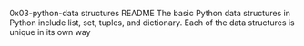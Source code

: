 0x03-python-data structures README
The basic Python data structures in Python include list, set, tuples, and dictionary. Each of the data structures is unique in its own way
